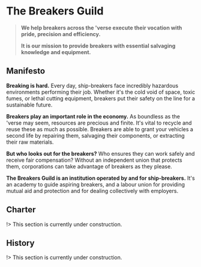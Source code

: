 # The Breakers Guild

> **We help breakers across the 'verse execute their vocation with pride, precision and efficiency.**
> 
> **It is our mission to provide breakers with essential salvaging knowledge and equipment.**

## Manifesto

**Breaking is hard.** Every day, ship-breakers face incredibly hazardous environments performing their job. Whether it's the cold void of space, toxic fumes, or lethal cutting equipment, breakers put their safety on the line for a sustainable future.

**Breakers play an important role in the economy.** As boundless as the 'verse may seem, resources are precious and finite. It's vital to recycle and reuse these as much as possible. Breakers are able to grant your vehicles a second life by repairing them, salvaging their components, or extracting their raw materials.

**But who looks out for the breakers?** Who ensures they can work safely and receive fair compensation? Without an independent union that protects them, corporations can take advantage of breakers as they please.

**The Breakers Guild is an institution operated by and for ship-breakers.** It's an academy to guide aspiring breakers, and a labour union for providing mutual aid and protection and for dealing collectively with employers.

## Charter

!> This section is currently under construction.

## History

!> This section is currently under construction.
